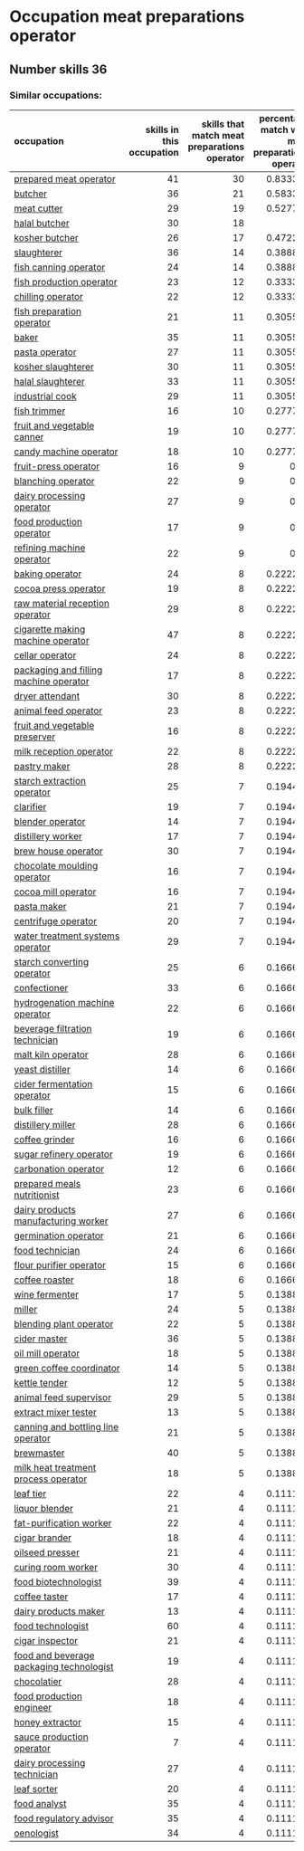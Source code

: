 # Occupation meat preparations operator
## Number skills 36
### Similar occupations:
| occupation                                                                              |   skills in this occupation |   skills that match meat preparations operator |   percentage match with meat preparations operator |   skills not in meat preparations operator |
|:----------------------------------------------------------------------------------------|----------------------------:|-----------------------------------------------:|---------------------------------------------------:|-------------------------------------------:|
| [prepared meat operator](prepared_meat_operator.md)                                     |                          41 |                                             30 |                                           0.833333 |                                         11 |
| [butcher](butcher.md)                                                                   |                          36 |                                             21 |                                           0.583333 |                                         15 |
| [meat cutter](meat_cutter.md)                                                           |                          29 |                                             19 |                                           0.527778 |                                         10 |
| [halal butcher](halal_butcher.md)                                                       |                          30 |                                             18 |                                           0.5      |                                         12 |
| [kosher butcher](kosher_butcher.md)                                                     |                          26 |                                             17 |                                           0.472222 |                                          9 |
| [slaughterer](slaughterer.md)                                                           |                          36 |                                             14 |                                           0.388889 |                                         22 |
| [fish canning operator](fish_canning_operator.md)                                       |                          24 |                                             14 |                                           0.388889 |                                         10 |
| [fish production operator](fish_production_operator.md)                                 |                          23 |                                             12 |                                           0.333333 |                                         11 |
| [chilling operator](chilling_operator.md)                                               |                          22 |                                             12 |                                           0.333333 |                                         10 |
| [fish preparation operator](fish_preparation_operator.md)                               |                          21 |                                             11 |                                           0.305556 |                                         10 |
| [baker](baker.md)                                                                       |                          35 |                                             11 |                                           0.305556 |                                         24 |
| [pasta operator](pasta_operator.md)                                                     |                          27 |                                             11 |                                           0.305556 |                                         16 |
| [kosher slaughterer](kosher_slaughterer.md)                                             |                          30 |                                             11 |                                           0.305556 |                                         19 |
| [halal slaughterer](halal_slaughterer.md)                                               |                          33 |                                             11 |                                           0.305556 |                                         22 |
| [industrial cook](industrial_cook.md)                                                   |                          29 |                                             11 |                                           0.305556 |                                         18 |
| [fish trimmer](fish_trimmer.md)                                                         |                          16 |                                             10 |                                           0.277778 |                                          6 |
| [fruit and vegetable canner](fruit_and_vegetable_canner.md)                             |                          19 |                                             10 |                                           0.277778 |                                          9 |
| [candy machine operator](candy_machine_operator.md)                                     |                          18 |                                             10 |                                           0.277778 |                                          8 |
| [fruit-press operator](fruit-press_operator.md)                                         |                          16 |                                              9 |                                           0.25     |                                          7 |
| [blanching operator](blanching_operator.md)                                             |                          22 |                                              9 |                                           0.25     |                                         13 |
| [dairy processing operator](dairy_processing_operator.md)                               |                          27 |                                              9 |                                           0.25     |                                         18 |
| [food production operator](food_production_operator.md)                                 |                          17 |                                              9 |                                           0.25     |                                          8 |
| [refining machine operator](refining_machine_operator.md)                               |                          22 |                                              9 |                                           0.25     |                                         13 |
| [baking operator](baking_operator.md)                                                   |                          24 |                                              8 |                                           0.222222 |                                         16 |
| [cocoa press operator](cocoa_press_operator.md)                                         |                          19 |                                              8 |                                           0.222222 |                                         11 |
| [raw material reception operator](raw_material_reception_operator.md)                   |                          29 |                                              8 |                                           0.222222 |                                         21 |
| [cigarette making machine operator](cigarette_making_machine_operator.md)               |                          47 |                                              8 |                                           0.222222 |                                         39 |
| [cellar operator](cellar_operator.md)                                                   |                          24 |                                              8 |                                           0.222222 |                                         16 |
| [packaging and filling machine operator](packaging_and_filling_machine_operator.md)     |                          17 |                                              8 |                                           0.222222 |                                          9 |
| [dryer attendant](dryer_attendant.md)                                                   |                          30 |                                              8 |                                           0.222222 |                                         22 |
| [animal feed operator](animal_feed_operator.md)                                         |                          23 |                                              8 |                                           0.222222 |                                         15 |
| [fruit and vegetable preserver](fruit_and_vegetable_preserver.md)                       |                          16 |                                              8 |                                           0.222222 |                                          8 |
| [milk reception operator](milk_reception_operator.md)                                   |                          22 |                                              8 |                                           0.222222 |                                         14 |
| [pastry maker](pastry_maker.md)                                                         |                          28 |                                              8 |                                           0.222222 |                                         20 |
| [starch extraction operator](starch_extraction_operator.md)                             |                          25 |                                              7 |                                           0.194444 |                                         18 |
| [clarifier](clarifier.md)                                                               |                          19 |                                              7 |                                           0.194444 |                                         12 |
| [blender operator](blender_operator.md)                                                 |                          14 |                                              7 |                                           0.194444 |                                          7 |
| [distillery worker](distillery_worker.md)                                               |                          17 |                                              7 |                                           0.194444 |                                         10 |
| [brew house operator](brew_house_operator.md)                                           |                          30 |                                              7 |                                           0.194444 |                                         23 |
| [chocolate moulding operator](chocolate_moulding_operator.md)                           |                          16 |                                              7 |                                           0.194444 |                                          9 |
| [cocoa mill operator](cocoa_mill_operator.md)                                           |                          16 |                                              7 |                                           0.194444 |                                          9 |
| [pasta maker](pasta_maker.md)                                                           |                          21 |                                              7 |                                           0.194444 |                                         14 |
| [centrifuge operator](centrifuge_operator.md)                                           |                          20 |                                              7 |                                           0.194444 |                                         13 |
| [water treatment systems operator](water_treatment_systems_operator.md)                 |                          29 |                                              7 |                                           0.194444 |                                         22 |
| [starch converting operator](starch_converting_operator.md)                             |                          25 |                                              6 |                                           0.166667 |                                         19 |
| [confectioner](confectioner.md)                                                         |                          33 |                                              6 |                                           0.166667 |                                         27 |
| [hydrogenation machine operator](hydrogenation_machine_operator.md)                     |                          22 |                                              6 |                                           0.166667 |                                         16 |
| [beverage filtration technician](beverage_filtration_technician.md)                     |                          19 |                                              6 |                                           0.166667 |                                         13 |
| [malt kiln operator](malt_kiln_operator.md)                                             |                          28 |                                              6 |                                           0.166667 |                                         22 |
| [yeast distiller](yeast_distiller.md)                                                   |                          14 |                                              6 |                                           0.166667 |                                          8 |
| [cider fermentation operator](cider_fermentation_operator.md)                           |                          15 |                                              6 |                                           0.166667 |                                          9 |
| [bulk filler](bulk_filler.md)                                                           |                          14 |                                              6 |                                           0.166667 |                                          8 |
| [distillery miller](distillery_miller.md)                                               |                          28 |                                              6 |                                           0.166667 |                                         22 |
| [coffee grinder](coffee_grinder.md)                                                     |                          16 |                                              6 |                                           0.166667 |                                         10 |
| [sugar refinery operator](sugar_refinery_operator.md)                                   |                          19 |                                              6 |                                           0.166667 |                                         13 |
| [carbonation operator](carbonation_operator.md)                                         |                          12 |                                              6 |                                           0.166667 |                                          6 |
| [prepared meals nutritionist](prepared_meals_nutritionist.md)                           |                          23 |                                              6 |                                           0.166667 |                                         17 |
| [dairy products manufacturing worker](dairy_products_manufacturing_worker.md)           |                          27 |                                              6 |                                           0.166667 |                                         21 |
| [germination operator](germination_operator.md)                                         |                          21 |                                              6 |                                           0.166667 |                                         15 |
| [food technician](food_technician.md)                                                   |                          24 |                                              6 |                                           0.166667 |                                         18 |
| [flour purifier operator](flour_purifier_operator.md)                                   |                          15 |                                              6 |                                           0.166667 |                                          9 |
| [coffee roaster](coffee_roaster.md)                                                     |                          18 |                                              6 |                                           0.166667 |                                         12 |
| [wine fermenter](wine_fermenter.md)                                                     |                          17 |                                              5 |                                           0.138889 |                                         12 |
| [miller](miller.md)                                                                     |                          24 |                                              5 |                                           0.138889 |                                         19 |
| [blending plant operator](blending_plant_operator.md)                                   |                          22 |                                              5 |                                           0.138889 |                                         17 |
| [cider master](cider_master.md)                                                         |                          36 |                                              5 |                                           0.138889 |                                         31 |
| [oil mill operator](oil_mill_operator.md)                                               |                          18 |                                              5 |                                           0.138889 |                                         13 |
| [green coffee coordinator](green coffee coordinator.md)                                 |                          14 |                                              5 |                                           0.138889 |                                          9 |
| [kettle tender](kettle_tender.md)                                                       |                          12 |                                              5 |                                           0.138889 |                                          7 |
| [animal feed supervisor](animal_feed_supervisor.md)                                     |                          29 |                                              5 |                                           0.138889 |                                         24 |
| [extract mixer tester](extract_mixer_tester.md)                                         |                          13 |                                              5 |                                           0.138889 |                                          8 |
| [canning and bottling line operator](canning_and_bottling_line_operator.md)             |                          21 |                                              5 |                                           0.138889 |                                         16 |
| [brewmaster](brewmaster.md)                                                             |                          40 |                                              5 |                                           0.138889 |                                         35 |
| [milk heat treatment process operator](milk_heat_treatment_process_operator.md)         |                          18 |                                              5 |                                           0.138889 |                                         13 |
| [leaf tier](leaf_tier.md)                                                               |                          22 |                                              4 |                                           0.111111 |                                         18 |
| [liquor blender](liquor_blender.md)                                                     |                          21 |                                              4 |                                           0.111111 |                                         17 |
| [fat-purification worker](fat-purification_worker.md)                                   |                          22 |                                              4 |                                           0.111111 |                                         18 |
| [cigar brander](cigar_brander.md)                                                       |                          18 |                                              4 |                                           0.111111 |                                         14 |
| [oilseed presser](oilseed_presser.md)                                                   |                          21 |                                              4 |                                           0.111111 |                                         17 |
| [curing room worker](curing_room_worker.md)                                             |                          30 |                                              4 |                                           0.111111 |                                         26 |
| [food biotechnologist](food_biotechnologist.md)                                         |                          39 |                                              4 |                                           0.111111 |                                         35 |
| [coffee taster](coffee_taster.md)                                                       |                          17 |                                              4 |                                           0.111111 |                                         13 |
| [dairy products maker](dairy_products_maker.md)                                         |                          13 |                                              4 |                                           0.111111 |                                          9 |
| [food technologist](food_technologist.md)                                               |                          60 |                                              4 |                                           0.111111 |                                         56 |
| [cigar inspector](cigar_inspector.md)                                                   |                          21 |                                              4 |                                           0.111111 |                                         17 |
| [food and beverage packaging technologist](food_and_beverage_packaging_technologist.md) |                          19 |                                              4 |                                           0.111111 |                                         15 |
| [chocolatier](chocolatier.md)                                                           |                          28 |                                              4 |                                           0.111111 |                                         24 |
| [food production engineer](food_production_engineer.md)                                 |                          18 |                                              4 |                                           0.111111 |                                         14 |
| [honey extractor](honey_extractor.md)                                                   |                          15 |                                              4 |                                           0.111111 |                                         11 |
| [sauce production operator](sauce_production_operator.md)                               |                           7 |                                              4 |                                           0.111111 |                                          3 |
| [dairy processing technician](dairy_processing_technician.md)                           |                          27 |                                              4 |                                           0.111111 |                                         23 |
| [leaf sorter](leaf_sorter.md)                                                           |                          20 |                                              4 |                                           0.111111 |                                         16 |
| [food analyst](food_analyst.md)                                                         |                          35 |                                              4 |                                           0.111111 |                                         31 |
| [food regulatory advisor](food_regulatory_advisor.md)                                   |                          35 |                                              4 |                                           0.111111 |                                         31 |
| [oenologist](oenologist.md)                                                             |                          34 |                                              4 |                                           0.111111 |                                         30 |
